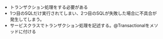 * トランザクション処理をする必要がある
* 1つ目のSQLだけ実行されてしまい、2つ目のSQLが失敗した場合に不具合が発生してしまう。
* サービスクラスでトランザクション処理を記述する。@Transactionalをメソッドに付ける
